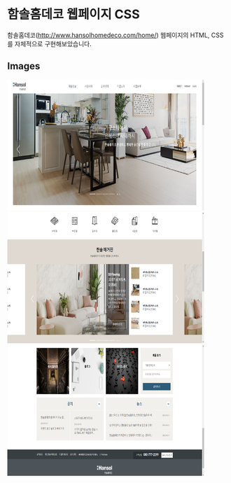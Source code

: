 # 함솔홈데코 웹페이지 CSS

함솔홈데코(http://www.hansolhomedeco.com/home/) 웹페이지의 HTML, CSS를 자체적으로 구현해보았습니다.

## Images
<img src="/images/capture1.PNG" width="450px" height="300px" title="px(픽셀) 크기 설정" alt="capture1"></img><br/>
<img src="/images/capture2.PNG" width="450px" height="300px" title="px(픽셀) 크기 설정" alt="capture2"></img><br/>
<img src="/images/capture3.PNG" width="450px" height="300px" title="px(픽셀) 크기 설정" alt="capture3"></img>
